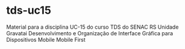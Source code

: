 # tds-uc15
Material para a disciplina UC-15 do curso TDS do SENAC RS Unidade Gravatai
  Desenvolvimento e Organização de Interface Gráfica para Dispositivos Mobile
    Mobile First
